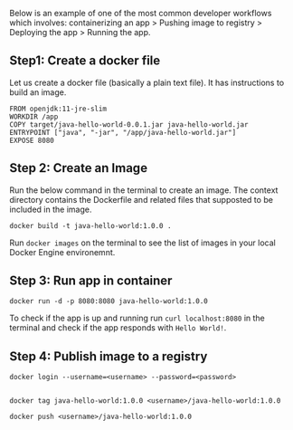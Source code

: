 
Below is an example of one of the most common developer workflows which involves: containerizing an app > Pushing image to registry > Deploying the app > Running the app.

## Step1: Create a docker file

Let us create a docker file (basically a plain text file). It has instructions to build an image. 

```
FROM openjdk:11-jre-slim
WORKDIR /app
COPY target/java-hello-world-0.0.1.jar java-hello-world.jar
ENTRYPOINT ["java", "-jar", "/app/java-hello-world.jar"]
EXPOSE 8080

```

## Step 2: Create an Image


Run the below command in the terminal to create an image. The context directory contains the Dockerfile and related files that supposted to be included in the image. 

```
docker build -t java-hello-world:1.0.0 .
```

Run `docker images` on the terminal to see the list of images in your local Docker Engine environemnt.


## Step 3: Run app in container

```
docker run -d -p 8080:8080 java-hello-world:1.0.0
```

To check if the app is up and running run `curl localhost:8080` in the terminal and check if the app responds with `Hello World!`.

## Step 4: Publish image to a registry

```
docker login --username=<username> --password=<password>


docker tag java-hello-world:1.0.0 <username>/java-hello-world:1.0.0

docker push <username>/java-hello-world:1.0.0

```


